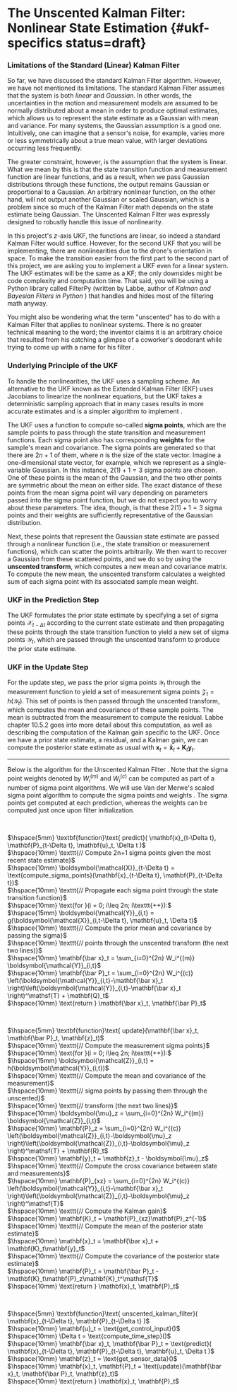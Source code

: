 # The Unscented Kalman Filter: Nonlinear State Estimation {#ukf-specifics status=draft}

### Limitations of the Standard (Linear) Kalman Filter

So far, we have discussed the standard Kalman Filter algorithm. However, we have not mentioned its limitations. The standard Kalman Filter assumes that the system is both *linear* and *Gaussian*. In other words, the uncertainties in the motion and measurement models are assumed to be normally distributed about a mean in order to produce optimal estimates, which allows us to represent the state estimate as a Gaussian with mean and variance. For many systems, the Gaussian assumption is a good one. Intuitively, one can imagine that a sensor's noise, for example, varies more or less symmetrically about a true mean value, with larger deviations occurring less frequently.

The greater constraint, however, is the assumption that the system is linear. What we mean by this is that the state transition function and measurement function are linear functions, and as a result, when we pass Gaussian distributions through these functions, the output remains Gaussian or proportional to a Gaussian. An arbitrary nonlinear function, on the other hand, will not output another Gaussian or scaled Gaussian, which is a problem since so much of the Kalman Filter math depends on the state estimate being Gaussian. The Unscented Kalman Filter was expressly designed to robustly handle this issue of nonlinearity.

In this project's $z$-axis UKF, the functions are linear, so indeed a standard Kalman Filter would suffice. However, for the second UKF that you will be implementing, there are nonlinearities due to the drone's orientation in space. To make the transition easier from the first part to the second part of this project, we are asking you to implement a UKF even for a linear system. The UKF estimates will be the same as a KF; the only downsides might be code complexity and computation time. That said, you will be using a Python library called FilterPy (written by Labbe, author of *Kalman and Bayesian Filters in Python* [](#bib:labbe_kalman)) that handles and hides most of the filtering math anyway.

You might also be wondering what the term "unscented" has to do with a Kalman Filter that applies to nonlinear systems. There is no greater technical meaning to the word; the inventor claims it is an arbitrary choice that resulted from his catching a glimpse of a coworker's deodorant while trying to come up with a name for his filter [](#bib:uhlmann).

### Underlying Principle of the UKF

To handle the nonlinearities, the UKF uses a sampling scheme. An alternative to the UKF known as the Extended Kalman Filter (EKF) uses Jacobians to linearize the nonlinear equations, but the UKF takes a deterministic sampling approach that in many cases results in more accurate estimates and is a simpler algorithm to implement [](#bib:tellex).

The UKF uses a function to compute so-called **sigma points**, which are the sample points to pass through the state transition and measurement functions. Each sigma point also has corresponding **weights** for the sample's mean and covariance. The sigma points are generated so that there are $2n+1$ of them, where $n$ is the size of the state vector. Imagine a one-dimensional state vector, for example, which we represent as a single-variable Gaussian. In this instance, $2(1)+1=3$ sigma points are chosen. One of these points is the mean of the Gaussian, and the two other points are symmetric about the mean on either side. The exact distance of these points from the mean sigma point will vary depending on parameters passed into the sigma point function, but we do not expect you to worry about these parameters. The idea, though, is that these $2(1)+1=3$ sigma points and their weights are sufficiently representative of the Gaussian distribution.

Next, these points that represent the Gaussian state estimate are passed through a nonlinear function (i.e., the state transition or measurement functions), which can scatter the points arbitrarily. We then want to recover a Gaussian from these scattered points, and we do so by using the **unscented transform**, which computes a new mean and covariance matrix. To compute the new mean, the unscented transform calculates a weighted sum of each sigma point with its associated sample mean weight.

### UKF in the Prediction Step

The UKF formulates the prior state estimate by specifying a set of sigma points $\boldsymbol{\mathcal{X}}_{t-\Delta t}$ according to the current state estimate and then propagating these points through the state transition function to yield a new set of sigma points $\boldsymbol{\mathcal{Y}}_t$, which are passed through the unscented transform to produce the prior state estimate.

### UKF in the Update Step

For the update step, we pass the prior sigma points $\boldsymbol{\mathcal{Y}}_t$ through the measurement function to yield a set of measurement sigma points $\boldsymbol{\mathcal{Z}}_t = h(\boldsymbol{\mathcal{Y}}_t)$. This set of points is then passed through the unscented transform, which computes the mean and covariance of these sample points. The mean is subtracted from the measurement to compute the residual. Labbe chapter 10.5.2 [](#bib:labbe_kalman) goes into more detail about this computation, as well as describing the computation of the Kalman gain specific to the UKF. Once we have a prior state estimate, a residual, and a Kalman gain, we can compute the posterior state estimate as usual with $\mathbf{x}_t = \mathbf{\bar x}_t + \mathbf{K}_t\mathbf{y}_t$.

---

Below is the algorithm for the Unscented Kalman Filter [](#bib:tellex) [](#bib:labbe_kalman). Note that the sigma point weights denoted by $W_i^{(m)}$ and $W_i^{(c)}$ can be computed as part of a number of sigma point algorithms. We will use Van der Merwe's scaled sigma point algorithm to compute the sigma points and weights [](#bib:Merwe03sigma-pointkalman) [](#bib:labbe_kalman). The sigma points get computed at each prediction, whereas the weights can be computed just once upon filter initialization.

&nbsp;

$\hspace{5mm} \textbf{function}\text{ predict}( \mathbf{x}_{t-\Delta t},
    \mathbf{P}_{t-\Delta t}, \mathbf{u}_t, \Delta t )$  
$\hspace{10mm} \texttt{// Compute 2n+1 sigma points given the most recent state estimate}$  
$\hspace{10mm} \boldsymbol{\mathcal{X}}_{t-\Delta t} = \text{compute_sigma_points}(\mathbf{x}_{t-\Delta t}, \mathbf{P}_{t-\Delta t})$  
$\hspace{10mm} \texttt{// Propagate each sigma point through the state transition function}$  
$\hspace{10mm} \text{for }(i = 0; i\leq 2n; i\texttt{++}):$  
    $\hspace{15mm} \boldsymbol{\mathcal{Y}}_{i,t} = g(\boldsymbol{\mathcal{X}}_{i,t-\Delta t}, \mathbf{u}_t, \Delta t)$  
$\hspace{10mm} \texttt{// Compute the prior mean and covariance by passing the sigma}$  
$\hspace{10mm} \texttt{// points through the unscented transform (the next two lines)}$  
$\hspace{10mm} \mathbf{\bar x}_t = \sum_{i=0}^{2n} W_i^{(m)} \boldsymbol{\mathcal{Y}}_{i,t}$  
$\hspace{10mm} \mathbf{\bar P}_t = \sum_{i=0}^{2n} W_i^{(c)} \left(\boldsymbol{\mathcal{Y}}_{i,t}-\mathbf{\bar x}_t \right)\left(\boldsymbol{\mathcal{Y}}_{i,t}-\mathbf{\bar x}_t \right)^\mathsf{T} + \mathbf{Q}_t$  
$\hspace{10mm} \text{return } \mathbf{\bar x}_t, \mathbf{\bar P}_t$  

&nbsp;

$\hspace{5mm} \textbf{function}\text{ update}(\mathbf{\bar x}_t,
    \mathbf{\bar P}_t, \mathbf{z}_t)$  
$\hspace{10mm} \texttt{// Compute the measurement sigma points}$  
$\hspace{10mm} \text{for }(i = 0; i\leq 2n; i\texttt{++}):$  
    $\hspace{15mm} \boldsymbol{\mathcal{Z}}_{i,t} = h(\boldsymbol{\mathcal{Y}}_{i,t})$  
$\hspace{10mm} \texttt{// Compute the mean and covariance of the measurement}$  
$\hspace{10mm} \texttt{// sigma points by passing them through the unscented}$  
$\hspace{10mm} \texttt{// transform (the next two lines)}$  
$\hspace{10mm} \boldsymbol{\mu}_z = \sum_{i=0}^{2n} W_i^{(m)} \boldsymbol{\mathcal{Z}}_{i,t}$  
$\hspace{10mm} \mathbf{P}_z = \sum_{i=0}^{2n} W_i^{(c)} \left(\boldsymbol{\mathcal{Z}}_{i,t}-\boldsymbol{\mu}_z \right)\left(\boldsymbol{\mathcal{Z}}_{i,t}-\boldsymbol{\mu}_z \right)^\mathsf{T} + \mathbf{R}_t$  
$\hspace{10mm} \mathbf{y}_t = \mathbf{z}_t - \boldsymbol{\mu}_z$  
$\hspace{10mm} \texttt{// Compute the cross covariance between state and measurements}$  
$\hspace{10mm} \mathbf{P}_{xz} = \sum_{i=0}^{2n} W_i^{(c)} \left(\boldsymbol{\mathcal{Y}}_{i,t}-\mathbf{\bar x}_t \right)\left(\boldsymbol{\mathcal{Z}}_{i,t}-\boldsymbol{\mu}_z \right)^\mathsf{T}$  
$\hspace{10mm} \texttt{// Compute the Kalman gain}$  
$\hspace{10mm} \mathbf{K}_t = \mathbf{P}_{xz}\mathbf{P}_z^{-1}$  
$\hspace{10mm} \texttt{// Compute the mean of the posterior state estimate}$  
$\hspace{10mm} \mathbf{x}_t = \mathbf{\bar x}_t + \mathbf{K}_t\mathbf{y}_t$  
$\hspace{10mm} \texttt{// Compute the covariance of the posterior state estimate}$  
$\hspace{10mm} \mathbf{P}_t = \mathbf{\bar P}_t - \mathbf{K}_t\mathbf{P}_z\mathbf{K}_t^\mathsf{T}$  
$\hspace{10mm} \text{return } \mathbf{x}_t, \mathbf{P}_t$  

&nbsp;

$\hspace{5mm} \textbf{function}\text{ unscented_kalman_filter}( \mathbf{x}_{t-\Delta t},
    \mathbf{P}_{t-\Delta t} )$  
$\hspace{10mm} \mathbf{u}_t = \text{get_control_input}()$  
$\hspace{10mm} \Delta t = \text{compute_time_step}()$  
$\hspace{10mm} \mathbf{\bar x}_t, \mathbf{\bar P}_t = \text{predict}(
    \mathbf{x}_{t-\Delta t}, \mathbf{P}_{t-\Delta t}, \mathbf{u}_t, \Delta t )$  
$\hspace{10mm} \mathbf{z}_t = \text{get_sensor_data}()$  
$\hspace{10mm} \mathbf{x}_t, \mathbf{P}_t = \text{update}(\mathbf{\bar x}_t,
    \mathbf{\bar P}_t, \mathbf{z}_t)$  
$\hspace{10mm} \text{return } \mathbf{x}_t, \mathbf{P}_t$  
